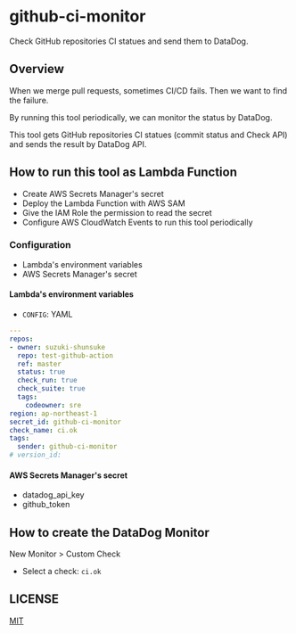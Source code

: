 # github-ci-monitor

Check GitHub repositories CI statues and send them to DataDog.

## Overview

When we merge pull requests, sometimes CI/CD fails.
Then we want to find the failure.

By running this tool periodically, we can monitor the status by DataDog.

This tool gets GitHub repositories CI statues (commit status and Check API) and sends the result by DataDog API.

## How to run this tool as Lambda Function

* Create AWS Secrets Manager's secret
* Deploy the Lambda Function with AWS SAM
* Give the IAM Role the permission to read the secret
* Configure AWS CloudWatch Events to run this tool periodically

### Configuration

* Lambda's environment variables
* AWS Secrets Manager's secret

#### Lambda's environment variables

* `CONFIG`: YAML

```yaml
---
repos:
- owner: suzuki-shunsuke
  repo: test-github-action
  ref: master
  status: true
  check_run: true
  check_suite: true
  tags:
    codeowner: sre
region: ap-northeast-1
secret_id: github-ci-monitor
check_name: ci.ok
tags:
  sender: github-ci-monitor
# version_id:
```

#### AWS Secrets Manager's secret

* datadog_api_key
* github_token

## How to create the DataDog Monitor

New Monitor > Custom Check

* Select a check: `ci.ok`

## LICENSE

[MIT](LICENSE)
